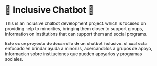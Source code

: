 # 🤝 Inclusive Chatbot 🤝 
 
 This is an inclusive chatbot development project. which is focused on providing help to minorities, bringing them closer to support groups, information on institutions that can support them and social programs.

Este es un proyecto de desarrollo de un chatbot inclusivo. el cual esta enfocado en brindar ayuda a minorias, acercandolos a grupos de apoyo, informacion sobre instituciones que pueden apoyarlos y programas sociales.
 
